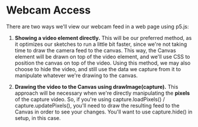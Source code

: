 # Webcam Access

There are two ways we'll view our webcam feed in a web page using p5.js:

1. **Showing a video element directly.** This will be our preferred method, as it optimizes our sketches to run a little bit faster, since we're not taking time to draw the camera feed to the canvas. This way, the Canvas element will be drawn on top of the video element, and we'll use CSS to position the canvas on top of the video. Using this method, we may also choose to hide the video, and still use the data we capture from it to manipulate whatever we're drawing to the canvas.

2. **Drawing the video to the Canvas using drawImage(capture).** This approach will be necessary when we're directly manipulating the **pixels** of the capture video. So, if you're using capture.loadPixels() / capture.updatePixels(), you'll need to draw the resulting feed to the Canvas in order to see your changes. You'll want to use capture.hide() in setup, in this case.

